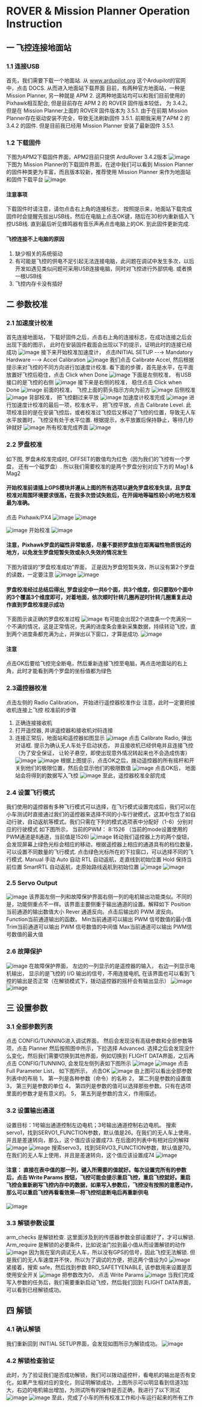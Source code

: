 # ROVER & Mission Planner Operation Instruction

## 一 飞控连接地面站
### 1.1 连接USB
首先，我们需要下载一个地面站. 从 www.ardupilot.org 这个Ardupilot的官网中，点击 DOCS. 从而进入地面站下载界面
目前，有两种官方地面站，一种是 Mission Planner, 另一种就是 APM 2. 这两种地面站均可以和我们目前使用的 Pixhawk相互配合, 但是目前存在 APM 2 的 ROVER 固件版本较低， 为 3.4.2。 但是在 Mission Planner上面的 ROVER 固件版本为 3.5.1. 由于在前期 Mission Planner存在驱动安装不完全，导致无法刷新固件 3.5.1. 前期我采用了APM 2 的 3.4.2 的固件. 但是目前我已经用 Mission Planner 安装了最新固件 3.5.1.

### 1.2 下载固件
下图为APM2下载固件界面，APM2目前只提供 ArduRover 3.4.2版本
![image](https://github.com/wzezhong/Rover/blob/master/images/%E5%9B%BA%E4%BB%B6%E5%AE%89%E8%A3%85.JPG)
下图为 Mission Planner的下载固件界面，在途中我们可以看到 Mission Planner的固件种类更为丰富，而且版本较新，推荐使用 Mission Planner 来作为地面站和固件下载平台
![image](https://github.com/wzezhong/Rover/blob/master/images/MP.JPG)

#### 注意事项
下载固件时请注意，请勿点击右上角的连接标志， 按照提示来，地面站下载完成固件时会提醒先拔出USB线，然后在电脑上点击OK键，随后在30秒内重新插入飞控USB线. 直到最后听见蜂鸣器有音乐声再点击电脑上的OK. 到此固件更新完成.

#### 飞控连接不上电脑的原因
1. 缺少相关的系统驱动
2. 有可能是飞控的供电不足引起无法连接电脑，此问题在调试中发生多次，以后开发如遇见类似问题可采用USB连接电脑，同时对飞控进行外部供电. 或者换一根USB线
3. 飞控内存卡没有插好

## 二 参数校准
### 2.1 加速度计校准
首先连接地面站， 下载好固件之后，点击右上角的连接标志，在成功连接之后会出现下面的图示， 此时在安装固件截面会出现以下的提示，证明此时的连接已经成功
![image](https://github.com/wzezhong/Rover/blob/master/images/%E8%BF%9E%E6%8E%A5%E6%8F%90%E7%A4%BA.JPG)
接下来开始校准加速度计， 点击INITIAL SETUP --→ Mandatory Hardware --→ Accel Calibration
![image](https://github.com/wzezhong/Rover/blob/master/images/%E5%8A%A0%E9%80%9F%E5%BA%A6%E8%AE%A1%E6%A0%A1%E5%87%86%E7%95%8C%E9%9D%A2.JPG)
我们点击 Calibrate Accel, 然后根据提示来对飞控的不同方向进行加速度计校准. 看下面的步骤，首先是水平，在平面放置好飞控后稳住，点击 Click when Done
![image](https://github.com/wzezhong/Rover/blob/master/images/%E5%8A%A0%E9%80%9F%E5%BA%A6%E8%AE%A1%E6%B0%B4%E5%B9%B3%E6%A0%A1%E5%87%86.JPG)
下面是左侧校准， 有USB接口的是飞控的右侧
![image](https://github.com/wzezhong/Rover/blob/master/images/%E5%8A%A0%E9%80%9F%E5%BA%A6%E8%AE%A1%E5%B7%A6%E4%BE%A7%E6%A0%A1%E5%87%86.JPG)
接下来是右侧的校准， 稳住点击 Click when Done
![image](https://github.com/wzezhong/Rover/blob/master/images/%E5%8A%A0%E9%80%9F%E5%BA%A6%E8%AE%A1%E5%8F%B3%E4%BE%A7%E6%A0%A1%E5%87%86.JPG)
前面的校准， 飞控上面的箭头指示方向为前方
![image](https://github.com/wzezhong/Rover/blob/master/images/%E5%8A%A0%E9%80%9F%E5%BA%A6%E8%AE%A1%E5%90%91%E5%89%8D%E6%A0%A1%E5%87%86.JPG)
后侧校准
![image](https://github.com/wzezhong/Rover/blob/master/images/%E5%8A%A0%E9%80%9F%E5%BA%A6%E8%AE%A1%E5%90%91%E5%90%8E%E6%A0%A1%E5%87%86.JPG)
背部校准， 把飞控翻过来平放
![image](https://github.com/wzezhong/Rover/blob/master/images/%E5%8A%A0%E9%80%9F%E5%BA%A6%E8%AE%A1%E8%83%8C%E9%9D%A2%E6%A0%A1%E5%87%86.JPG)
加速度计校准完成
![image](https://github.com/wzezhong/Rover/blob/master/images/%E5%8A%A0%E9%80%9F%E5%BA%A6%E8%AE%A1%E6%A0%A1%E5%87%86%E5%AE%8C%E6%88%90.JPG)
进行加速度计校准的最后一项，校准水平， 把飞控平放，点击 Calibrate Level. 此项校准目的是在安装飞控后，或者校准过飞控后又移动了飞控的位置，导致无人车水平放置时，飞控没有处于水平位置. 根据提示，水平放置后保持静止，等待几秒钟就好
![image](https://github.com/wzezhong/Rover/blob/master/images/%E6%A0%A1%E5%87%86%E6%B0%B4%E5%B9%B3.JPG)
所有校准完成界面
![image](https://github.com/wzezhong/Rover/blob/master/images/%E6%B0%B4%E5%B9%B3%E6%A0%A1%E5%87%86%E5%AE%8C%E6%88%90.JPG)

### 2.2 罗盘校准
如下图, 罗盘未校准完成时, OFFSET的数值均为红色（因为我们的飞控有一个罗盘， 还有一个磁罗盘）. 所以我们需要校准的是两个罗盘分别对应下方的 Mag1 & Mag2
#### 开始校准前请插上GPS模块并遵从上图的所有选项以避免罗盘校准失误，且罗盘校准对周围环境要求很高，在我多次尝试失败后，在开阔地等磁性较小的地方校准最为准确。
点击 Pixhawk/PX4
![image](https://github.com/wzezhong/Rover/blob/master/images/%E7%82%B9%E5%87%BB%E6%A0%A1%E5%87%86%E7%BD%97%E7%9B%98.JPG)
![image](https://github.com/wzezhong/Rover/blob/master/images/%E7%BD%97%E7%9B%98%E6%A0%A1%E5%87%86%E6%A1%86.JPG)

![image](https://github.com/wzezhong/Rover/blob/master/images/%E7%BD%97%E7%9B%98%E6%A0%A1%E5%87%86%E7%95%8C%E9%9D%A2%E6%B3%A8%E6%84%8F%E4%BA%8B%E9%A1%B9.JPG)
开始校准
![image](https://github.com/wzezhong/Rover/blob/master/images/%E7%BD%97%E7%9B%98%E6%A0%A1%E5%87%86%E5%BC%80%E5%A7%8B.JPG)
#### 注意，Pixhawk罗盘的磁性非常敏感，尽量不要把罗盘放在距离磁性物质很近的地方，以免发生罗盘短暂失效或永久失效的情况发生
下图为错误的“罗盘校准成功”界面， 正是因为罗盘短暂失效，所以没有第2个罗盘的读数，一定要注意
![image](https://github.com/wzezhong/Rover/blob/master/images/%E7%BD%97%E7%9B%98%E6%A0%A1%E5%87%86%E6%88%90%E5%8A%9F.JPG)
![image](https://github.com/wzezhong/Rover/blob/master/images/%E7%BD%97%E7%9B%98%E6%A0%A1%E5%87%86%E6%88%90%E5%8A%9F2.JPG)
#### 罗盘校准经过总结后得出, 罗盘设定中一共6个面，共3个维度，但只要取6个面中的3个覆盖3个维度即可，对着地面，依次顺时针转几圈再逆时针转几圈重复此动作直到罗盘校准提示成功
下面图示诶正确的罗盘校准过程
![image](https://github.com/wzezhong/Rover/blob/master/images/%E7%BD%97%E7%9B%98%E6%A0%A1%E5%87%86%E8%BF%87%E7%A8%8B%E6%9B%B4%E6%96%B0.JPG)
有可能会出现2个进度条一个充满另一个不满的情况，这是正常情况，充满的进度条会重新采集数据，持续转动飞控，直到两个进度条都充满为止，并弹出以下窗口，才算是成功.
![image](https://github.com/wzezhong/Rover/blob/master/images/%E7%BD%97%E7%9B%98%E7%9C%9F%E6%AD%A3%E6%A0%A1%E5%87%86%E6%88%90%E5%8A%9F.JPG)
#### 注意
点击OK后要给飞控完全断电，然后重新连接飞控至电脑，再点击地面站的右上角，此时才能看到两个罗盘的坐标值都为绿色

### 2.3遥控器校准
点击左侧的 Radio Calibration， 开始进行遥控器校准作业 注意，此时一定要把接收机连接上飞控
校准前的步骤
1. 正确连接接收机
2. 打开遥控器, 并讲遥控器和接收机对码连接
3. 连接正常后，地面站和遥控器如图显示
![image](https://github.com/wzezhong/Rover/blob/master/images/%E9%81%A5%E6%8E%A7%E6%A0%A1%E5%87%86%E7%95%8C%E9%9D%A2.JPG)
点击 Calibrate Radio, 弹出对话框. 提示为确认无人车处于启动状态， 并且接收机已经供电并且连接飞控（为了安全保证， 让轮子悬空，即使出现意外情况转起来也不会造成伤害）
![image](https://github.com/wzezhong/Rover/blob/master/images/%E9%81%A5%E6%8E%A7%E6%A0%A1%E5%87%86%E5%AF%B9%E8%AF%9D%E6%A1%86.JPG)
![image](https://github.com/wzezhong/Rover/blob/master/images/%E9%81%A5%E6%8E%A7%E6%A0%A1%E5%87%86%E5%AF%B9%E8%AF%9D%E6%A1%862.JPG)
根据上图提示，点击OK之后，拨动遥控器的所有摇杆和开关到他们的极限位置，然后会显示他们的极限数值
![image](https://github.com/wzezhong/Rover/blob/master/images/%E9%81%A5%E6%8E%A7%E5%99%A8%E6%A0%A1%E5%87%86%E5%AE%8C%E6%88%90.JPG)
点击OK后， 地面站会将得到的数据写入飞控
![image](https://github.com/wzezhong/Rover/blob/master/images/%E9%81%A5%E6%8E%A7%E5%99%A8%E6%A0%A1%E5%87%86%E5%AE%8C%E6%88%902.JPG)
至此，遥控器校准全部完成

### 2.4 设置飞行模式
我们使用的遥控器有多种飞行模式可以选择，在飞行模式设置完成后，我们可以在小车测试时直接通过我们的遥控器来选择不同的小车行驶模式，这其中包含了如自动行驶，自动返航等模式。我们只需在下列的模式选项表中分配好（1-6）分别对应的行驶模式
如下图所示， 当前的PWM： 8:1526 （当前的mode设置使用的PWM通道是8通道，当前值是1526)
![image](https://github.com/wzezhong/Rover/blob/master/images/%E9%A3%9E%E8%A1%8C%E6%A8%A1%E5%BC%8F%E8%AE%BE%E7%BD%AE1.JPG)
转动我们遥控器上方的两个旋钮，会发现屏幕上绿色光标会相应的移动，根据遥控器上相应的通道具有的档位数量，可以设置不同数量的飞行模式. 点击绿色光标所在的下拉窗口，可以选择不同的飞行模式.
Manual 手动
Auto 自动
RTL 自动返航，走直线到初始位置
Hold 保持当前位置
SmartRTL 自动返航，走原始路线返航到初始位置
![image](https://github.com/wzezhong/Rover/blob/master/images/%E9%A3%9E%E8%A1%8C%E6%A8%A1%E5%BC%8F%E8%AE%BE%E7%BD%AE2.JPG)
![image](https://github.com/wzezhong/Rover/blob/master/images/%E9%A3%9E%E8%A1%8C%E6%A8%A1%E5%BC%8F%E8%AE%BE%E7%BD%AE%E5%AE%8C%E6%88%90.JPG)

### 2.5 Servo Output
![image](https://github.com/wzezhong/Rover/blob/master/images/Servo%20Output.JPG)
该界面左侧一列和故障保护界面右侧一列的电机输出功能类似。不同的是，功能侧重点不一样。该界面主要侧重于输出通道的设置。解释如下
Position当前通道的输出数值大小
Rever 通道反向。点击后输出的 PWM 波反向。
Function当前通道输出的函数。
Min当前通道可以输出 PWM 信号数值的最小值
Trim当前通道可以输出 PWM 信号数值的中间值
Max当前通道可以输出 PWM信号数值的最大值

### 2.6 故障保护
![image](https://github.com/wzezhong/Rover/blob/master/images/%E6%95%85%E9%9A%9C%E4%BF%9D%E6%8A%A4%E8%B0%83%E8%AF%95.JPG)
在故障保护界面， 左边的一列显示的是遥控器的输入， 右边一列显示电机输出， 显示的是飞控的 I/O 输出的信号，不用连接电机, 在该界面也可以看到飞控的输出是否正常（在解锁模式下，拨动遥控器的摇杆会有输出显示）
![image](https://github.com/wzezhong/Rover/blob/master/images/%E6%95%85%E9%9A%9C%E4%BF%9D%E6%8A%A4%E8%B0%83%E8%AF%951%E4%BF%A1%E9%81%93.JPG)
![image](https://github.com/wzezhong/Rover/blob/master/images/%E6%95%85%E9%9A%9C%E4%BF%9D%E6%8A%A4%E8%B0%83%E8%AF%952.JPG)

## 三 设置参数
### 3.1 全部参数列表
点击 CONFIG/TUNNING进入调试界面， 然后会发现没有高级参数和全部参数等项，点击 Planner 然后按照图中所示，下拉选择 Advanced. 选择之后会发现没什么变化，然后我们需要切换到其他界面，例如切换到 FLIGHT DATA界面，之后再点击 CONFIG/TUNNING, 会发现左侧列表如下图所示
![image](https://github.com/wzezhong/Rover/blob/master/images/%E9%85%8D%E7%BD%AE%E8%B0%83%E8%AF%95%E4%B9%8B%E6%89%93%E5%BC%80%E5%85%A8%E9%83%A8%E5%8F%82%E6%95%B0.JPG)
![image](https://github.com/wzezhong/Rover/blob/master/images/%E9%85%8D%E7%BD%AE%E8%B0%83%E8%AF%95%E4%B9%8B%E9%AB%98%E7%BA%A7%E5%8F%82%E6%95%B0.JPG)
点击 Full Parameter List， 如下图所示， 点击OK
![image](https://github.com/wzezhong/Rover/blob/master/images/%E9%85%8D%E7%BD%AE%E8%B0%83%E8%AF%95%E4%B9%8B%E5%85%A8%E9%83%A8%E5%8F%82%E6%95%B0%E8%A1%A8.JPG)
由上图可以看出全部参数列表中的布局
1， 第一列是各种参数（命令）的名称
2， 第二列是参数的设置值
3， 第三列是参数的单位
4， 第四列是参数的值可以选择那些参数。只有在选项里面的参数才是有意义的。
5， 第五列是参数的含义，作用描述。

### 3.2 设置输出通道
设置目标：1号输出通道控制左边电机；3号输出通道控制右边电机。
搜索servo1，找到SERVO1_FUNCTION参数，默认值是26。在我们的无人车上使用，并且是差速转向，那么，这个值应该设置成73. 在后面的列表中有相对应的解释
![image](https://github.com/wzezhong/Rover/blob/master/images/%E8%AE%BE%E7%BD%AE%E8%BE%93%E5%87%BA%E9%80%9A%E9%81%93%E5%87%BD%E6%95%B01.JPG)
![image](https://github.com/wzezhong/Rover/blob/master/images/%E8%AE%BE%E7%BD%AE.JPG)
搜索servo3，找到SERVO3_FUNCTION参数，默认值是70。在我们的无人车上使用，并且是差速转向，这个值应该设置成74
![image](https://github.com/wzezhong/Rover/blob/master/images/%E8%AE%BE%E7%BD%AE%E8%BE%93%E5%87%BA%E9%80%9A%E9%81%93%E5%87%BD%E6%95%B03.JPG)
#### 注意： 直接在表中值的那一列，键入所需要的值就好。每次设置完所有的参数后，点击 Write Params 按钮，飞控可能会提示重启飞控，重启飞控就好。重启飞控会重新刷写飞控内存中的数据，如果写入参数后，飞控没有按照的意愿动作，那么可以重启飞控再看看效果—将飞控彻底断电后再重新供电
![image](https://github.com/wzezhong/Rover/blob/master/images/%E8%AE%BE%E7%BD%AE%E9%80%9A%E9%81%93%E5%87%BD%E6%95%B0%E4%B9%8B%E5%86%99%E5%85%A5%E5%8F%82%E6%95%B0.JPG)

### 3.3 解锁参数设置
arm_checks 是解锁检查. 这里面涉及到的传感器参数全部设置好了，才可以解锁. Arm_require 是解锁的必要条件，比如说油门拉到最小值从而设置解锁的动作
![image](https://github.com/wzezhong/Rover/blob/master/images/%E8%A7%A3%E9%94%81%E5%8F%82%E6%95%B0%E8%AE%BE%E7%BD%AE1.JPG)
因为我在室内调试无人车，所以没有GPS的信号，因此飞控无法解锁. 但是我们的无人车速度并不快，所以为了调试的方便，把这两个值设为0
![image](https://github.com/wzezhong/Rover/blob/master/images/%E8%A7%A3%E9%94%81%E5%8F%82%E6%95%B0%E8%AE%BE%E7%BD%AE2.JPG)
紧接着，搜索 safe，然后找到参数 BRD_SAFETYENABLE, 该参数用来设置是否使用安全开关
![image](https://github.com/wzezhong/Rover/blob/master/images/%E8%A7%A3%E9%94%81%E5%8F%82%E6%95%B0%E8%AE%BE%E7%BD%AE3.JPG)
把参数改为0， 点击 Write Params
![image](https://github.com/wzezhong/Rover/blob/master/images/%E8%A7%A3%E9%94%81%E5%8F%82%E6%95%B0%E8%AE%BE%E7%BD%AE4.JPG)
当我们完成写入参数的任务后，我们需要重新启动飞控，然后我们回到 FLIGHT DATA界面，可以看到已经解锁成功。

## 四 解锁
### 4.1 确认解锁
我们重新回到 INITIAL SETUP界面，会发现如图所示为解锁成功。
![image](https://github.com/wzezhong/Rover/blob/master/images/%E8%A7%A3%E9%94%81%E6%88%90%E5%8A%9F1.JPG)

### 4.2 解锁检查验证
此时，为了验证我们是否成功解锁，我们可以拨动遥控杆，看电机的输出是否有变化，如果产生相对应的变化，则证明解锁成功，上图所示可以明显看到信道3加大，右边的电机输出增加，为测试所有的操作是否正确，我进行了以下测试
![image](https://github.com/wzezhong/Rover/blob/master/images/%E8%A7%A3%E9%94%81%E6%88%90%E5%8A%9F2.JPG)
![image](https://github.com/wzezhong/Rover/blob/master/images/%E8%A7%A3%E9%94%81%E6%88%90%E5%8A%9F3.JPG)
至此，完成了小车的所有校准工作和小车运行起来的所有工作

